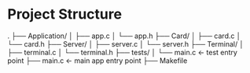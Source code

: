 



# Project Structure
.
├── Application/
│   ├── app.c
│   └── app.h
├── Card/
│   ├── card.c
│   └── card.h
├── Server/
│   ├── server.c
│   └── server.h
├── Terminal/
│   ├── terminal.c
│   └── terminal.h
├── tests/
│   └── main.c   ← test entry point
├── main.c       ← main app entry point
├── Makefile
